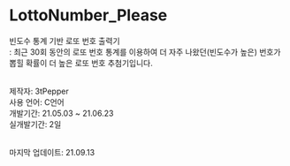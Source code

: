 # LottoNumber_Please

빈도수 통계 기반 로또 번호 출력기<br>
: 최근 30회 동안의 로또 번호 통계를 이용하여 더 자주 나왔던(빈도수가 높은) 번호가 뽑힐 확률이 더 높은 로또 번호 추첨기입니다.<br><br>

제작자: 3tPepper<br>
사용 언어: C언어<br>
개발기간: 21.05.03 ~ 21.06.23<br>
실개발기간: 2일<br><br>

마지막 업데이트: 21.09.13
